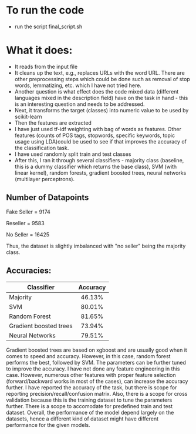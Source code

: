 # To run the code

- run the script final_script.sh

# What it does:

 - It reads from the input file
 - It cleans up the text, e.g., replaces URLs with the word URL. There are other preprocessing steps which could be done such as removal of stop words, lemmatizing, etc. which I have not tried here.
 - Another question is what effect does the code mixed data (different languages mixed in the description field) have on the task in hand - this is an interesting question and needs to be addressed.
 - Next, it transforms the target (classes) into numeric value to be used by scikit-learn
 - Then the features are extracted
 - I have just used tf-idf weighting with bag of words as features. Other features (counts of POS tags, stopwords, specific keywords, topic usage using LDA)could be used to see if that improves the accuracy of the classification task.
 - I have used randomly split train and test classes
 - After this, I ran it through several classifiers - majority class (baseline, this is a dummy classifier which returns the base class), SVM (with linear kernel), random forests, gradient boosted trees, neural networks (multilayer perceptrons).

## Number of Datapoints
Fake Seller = 9174

Reseller    = 9583

No Seller   = 16425
 
Thus, the dataset is slightly imbalanced with "no seller" being the majority class.

 
## Accuracies:
 
| Classifier             | Accuracy           
| ---------------------- |:------------------:
| Majority               | 46.13%
| SVM               	 | 80.01%      
| Random Forest          | 81.65%      
| Gradient boosted trees | 73.94%
| Neural Networks        | 79.51%
 
Gradient boosted trees are based on xgboost and are usually good when it comes to speed and accuracy. However, in this case, random forest performs the best, followed by SVM. The parameters can be further tuned to improve the accuracy. I have not done any feature engineering in this case. However, numerous other features with proper feature selection (forward/backward works in most of the cases), can increase the accuracy further. I have reported the accuracy of the task, but there is scope for reporting precision/recall/confusion matrix.
Also, there is a scope for cross validation because this is the training dataset to tune the parameters further. There is a scope to accomodate for predefined train and test dataset.
Overall, the performance of the model depend largely on the datasets, hence a different kind of dataset might have different performance for the given models.
 